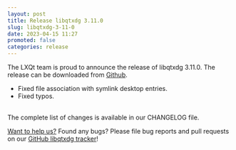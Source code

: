 ```yaml
---
layout: post
title: Release libqtxdg 3.11.0
slug: libqtxdg-3-11-0
date: 2023-04-15 11:27
promoted: false
categories: release
---
```


The LXQt team is proud to announce the release of libqtxdg 3.11.0.
The release can be downloaded from [Github](https://github.com/lxqt/libqtxdg/releases).

* Fixed file association with symlink desktop entries.
* Fixed typos.

<br/>
The complete list of changes is available in our CHANGELOG file.
<br/>

[Want to help us?](https://github.com/lxqt/lxqt/wiki/Contributing-code) Found any bugs? Please file bug reports and pull requests on our [GitHub libqtxdg tracker](https://github.com/lxqt/libqtxdg/issues)!
